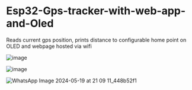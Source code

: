 # Esp32-Gps-tracker-with-web-app-and-Oled
Reads current gps position, prints distance to configurable home point on OLED and webpage hosted via wifi

![image](https://github.com/IvanGutowskiSmith/Esp32-Gps-tracker-with-web-app-and-Oled/assets/81445359/320feb3f-443e-4e7e-918a-2d3eef05c136)

![image](https://github.com/IvanGutowskiSmith/Esp32-Gps-tracker-with-web-app-and-Oled/assets/81445359/3f5e3999-ed7d-4251-b6be-d22670dc7130)

![WhatsApp Image 2024-05-19 at 21 09 11_448b52f1](https://github.com/IvanGutowskiSmith/Esp32-Gps-tracker-with-web-app-and-Oled/assets/81445359/7e4f4c24-f2de-4ab5-a4c5-507d19e9ebe4)
